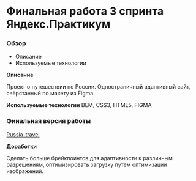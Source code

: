 # Финальная работа 3 спринта Яндекс.Практикум

### Обзор
* Описание
* Используемые технологии


**Описание**

Проект о путешествии по России. Одностраничный адаптивный сайт, свёрстанный по макету из Figma.


**Используемые технологии**
BEM, CSS3, HTML5, FIGMA 

### Финальная версия работы
[Russia-travel](https://alexleibch.github.io/russian-travel/)

**Доработки**

Сделать больше брейкпоинтов для адаптивности к различным разрешениям, оптимизировать загрузку путем оптимизации изображений.

